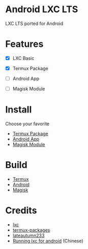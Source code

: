 # Android LXC LTS

LXC LTS ported for Android


# Features

- [x] LXC Basic
- [x] Termux Package
- [ ] Android App
- [ ] Magisk Module


# Install

Choose your favorite

* [Termux Package](https://github.com/TapetalArray/android-lxc-lts/tree/main/docs/termux-package.md)
* [Android App](https://github.com/TapetalArray/android-lxc-lts/tree/main/docs/android-app.md)
* [Magisk Module](https://github.com/TapetalArray/android-lxc-lts/tree/main/docs/magisk-module.md)


# Build

* [Termux](https://github.com/TapetalArray/android-lxc-lts/tree/main/termux-package)
* [Android](https://github.com/TapetalArray/android-lxc-lts/tree/main/android-app)
* [Magisk](https://github.com/TapetalArray/android-lxc-lts/tree/main/magisk-module)


# Credits

* [lxc](https://linuxcontainers.org/lxc)
* [termux-packages](https://github.com/termux/termux-packages)
* [lateautumn233](https://github.com/lateautumn233)
* [Running lxc for android](https://gist.github.com/lateautumn233/939be0528a2cc34af66864bead58e68a) (Chinese)
